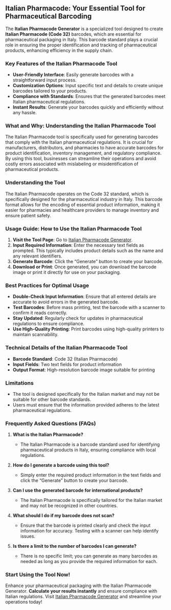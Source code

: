 ## Italian Pharmacode: Your Essential Tool for Pharmaceutical Barcoding

The **Italian Pharmacode Generator** is a specialized tool designed to create **Italian Pharmacode (Code 32)** barcodes, which are essential for pharmaceutical packaging in Italy. This barcode standard plays a crucial role in ensuring the proper identification and tracking of pharmaceutical products, enhancing efficiency in the supply chain.

### Key Features of the Italian Pharmacode Tool
- **User-Friendly Interface**: Easily generate barcodes with a straightforward input process.
- **Customization Options**: Input specific text and details to create unique barcodes tailored to your products.
- **Compliance with Standards**: Ensures that the generated barcodes meet Italian pharmaceutical regulations.
- **Instant Results**: Generate your barcodes quickly and efficiently without any hassle.

### What and Why: Understanding the Italian Pharmacode Tool
The Italian Pharmacode tool is specifically used for generating barcodes that comply with the Italian pharmaceutical regulations. It is crucial for manufacturers, distributors, and pharmacies to have accurate barcodes for product identification, inventory management, and regulatory compliance. By using this tool, businesses can streamline their operations and avoid costly errors associated with mislabeling or misidentification of pharmaceutical products.

### Understanding the Tool
The Italian Pharmacode operates on the Code 32 standard, which is specifically designed for the pharmaceutical industry in Italy. This barcode format allows for the encoding of essential product information, making it easier for pharmacies and healthcare providers to manage inventory and ensure patient safety.

### Usage Guide: How to Use the Italian Pharmacode Tool
1. **Visit the Tool Page**: Go to [Italian Pharmacode Generator](https://www.inayam.co/barcode/code32).
2. **Input Required Information**: Enter the necessary text fields as prompted. This typically includes product details such as the name and any relevant identifiers.
3. **Generate Barcode**: Click the “Generate” button to create your barcode.
4. **Download or Print**: Once generated, you can download the barcode image or print it directly for use on your packaging.

### Best Practices for Optimal Usage
- **Double-Check Input Information**: Ensure that all entered details are accurate to avoid errors in the generated barcode.
- **Test Barcodes**: Before mass printing, test the barcode with a scanner to confirm it reads correctly.
- **Stay Updated**: Regularly check for updates in pharmaceutical regulations to ensure compliance.
- **Use High-Quality Printing**: Print barcodes using high-quality printers to maintain scannability.

### Technical Details of the Italian Pharmacode Tool
- **Barcode Standard**: Code 32 (Italian Pharmacode)
- **Input Fields**: Two text fields for product information
- **Output Format**: High-resolution barcode image suitable for printing

### Limitations
- The tool is designed specifically for the Italian market and may not be suitable for other barcode standards.
- Users must ensure that the information provided adheres to the latest pharmaceutical regulations.

### Frequently Asked Questions (FAQs)

1. **What is the Italian Pharmacode?**
   - The Italian Pharmacode is a barcode standard used for identifying pharmaceutical products in Italy, ensuring compliance with local regulations.

2. **How do I generate a barcode using this tool?**
   - Simply enter the required product information in the text fields and click the “Generate” button to create your barcode.

3. **Can I use the generated barcode for international products?**
   - The Italian Pharmacode is specifically tailored for the Italian market and may not be recognized in other countries.

4. **What should I do if my barcode does not scan?**
   - Ensure that the barcode is printed clearly and check the input information for accuracy. Testing with a scanner can help identify issues.

5. **Is there a limit to the number of barcodes I can generate?**
   - There is no specific limit; you can generate as many barcodes as needed as long as you provide the required information for each.

### Start Using the Tool Now!
Enhance your pharmaceutical packaging with the Italian Pharmacode Generator. **Calculate your results instantly** and ensure compliance with Italian regulations. Visit [Italian Pharmacode Generator](https://www.inayam.co/barcode/code32) and streamline your operations today!